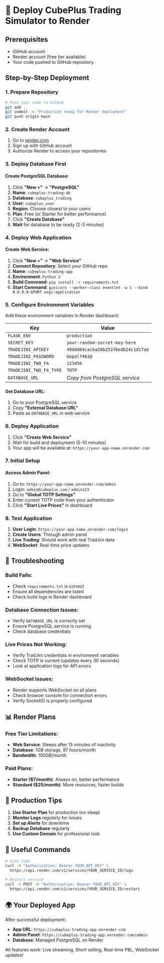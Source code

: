 # 🚀 Deploy CubePlus Trading Simulator to Render

## Prerequisites
- GitHub account
- Render account (free tier available)
- Your code pushed to GitHub repository

## Step-by-Step Deployment

### 1. Prepare Repository
```bash
# Push your code to GitHub
git add .
git commit -m "Production ready for Render deployment"
git push origin main
```

### 2. Create Render Account
1. Go to [render.com](https://render.com)
2. Sign up with GitHub account
3. Authorize Render to access your repositories

### 3. Deploy Database First

#### Create PostgreSQL Database:
1. Click **"New +"** → **"PostgreSQL"**
2. **Name**: `cubeplus-trading-db`
3. **Database**: `cubeplus_trading`
4. **User**: `cubeplus_user`
5. **Region**: Choose closest to your users
6. **Plan**: Free (or Starter for better performance)
7. Click **"Create Database"**
8. **Wait** for database to be ready (2-3 minutes)

### 4. Deploy Web Application

#### Create Web Service:
1. Click **"New +"** → **"Web Service"**
2. **Connect Repository**: Select your GitHub repo
3. **Name**: `cubeplus-trading-app`
4. **Environment**: `Python 3`
5. **Build Command**: `pip install -r requirements.txt`
6. **Start Command**: `gunicorn --worker-class eventlet -w 1 --bind 0.0.0.0:$PORT wsgi:application`

### 5. Configure Environment Variables

Add these environment variables in Render dashboard:

| Key | Value |
|-----|-------|
| `FLASK_ENV` | `production` |
| `SECRET_KEY` | `your-random-secret-key-here` |
| `TRADEJINI_APIKEY` | `49ddd64cacba20b25376edb24c1d17ad` |
| `TRADEJINI_PASSWORD` | `Gopal7463@` |
| `TRADEJINI_TWO_FA` | `123456` |
| `TRADEJINI_TWO_FA_TYPE` | `TOTP` |
| `DATABASE_URL` | *Copy from PostgreSQL service* |

#### Get Database URL:
1. Go to your PostgreSQL service
2. Copy **"External Database URL"**
3. Paste as `DATABASE_URL` in web service

### 6. Deploy Application
1. Click **"Create Web Service"**
2. Wait for build and deployment (5-10 minutes)
3. Your app will be available at: `https://your-app-name.onrender.com`

### 7. Initial Setup

#### Access Admin Panel:
1. Go to: `https://your-app-name.onrender.com/admin`
2. Login: `admin@cubeplus.com` / `admin123`
3. Go to **"Global TOTP Settings"**
4. Enter current TOTP code from your authenticator
5. Click **"Start Live Prices"** in dashboard

### 8. Test Application
1. **User Login**: `https://your-app-name.onrender.com/login`
2. **Create Users**: Through admin panel
3. **Live Trading**: Should work with real TradJini data
4. **WebSocket**: Real-time price updates

## 🔧 Troubleshooting

### Build Fails:
- Check `requirements.txt` is correct
- Ensure all dependencies are listed
- Check build logs in Render dashboard

### Database Connection Issues:
- Verify `DATABASE_URL` is correctly set
- Ensure PostgreSQL service is running
- Check database credentials

### Live Prices Not Working:
- Verify TradJini credentials in environment variables
- Check TOTP is current (updates every 30 seconds)
- Look at application logs for API errors

### WebSocket Issues:
- Render supports WebSocket on all plans
- Check browser console for connection errors
- Verify SocketIO is properly configured

## 📊 Render Plans

### Free Tier Limitations:
- **Web Service**: Sleeps after 15 minutes of inactivity
- **Database**: 1GB storage, 97 hours/month
- **Bandwidth**: 100GB/month

### Paid Plans:
- **Starter ($7/month)**: Always on, better performance
- **Standard ($25/month)**: More resources, faster builds

## 🚀 Production Tips

1. **Use Starter Plan** for production (no sleep)
2. **Monitor Logs** regularly for issues
3. **Set up Alerts** for downtime
4. **Backup Database** regularly
5. **Use Custom Domain** for professional look

## 📝 Useful Commands

```bash
# View logs
curl -H "Authorization: Bearer YOUR_API_KEY" \
  https://api.render.com/v1/services/YOUR_SERVICE_ID/logs

# Restart service
curl -X POST -H "Authorization: Bearer YOUR_API_KEY" \
  https://api.render.com/v1/services/YOUR_SERVICE_ID/restart
```

## 🌍 Your Deployed App

After successful deployment:
- **App URL**: `https://cubeplus-trading-app.onrender.com`
- **Admin Panel**: `https://cubeplus-trading-app.onrender.com/admin`
- **Database**: Managed PostgreSQL on Render

All features work: Live streaming, Short selling, Real-time P&L, WebSocket updates!